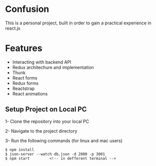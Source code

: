 # Confusion

This is a personal project, built in order to gain a practical experience in react.js


# Features

- Interacting with backend API
- Redux architechure and implementation
- Thunk
- React forms
- Redux forms
- Reactstrap
- React animations


## Setup Project on Local PC

1- Clone the repository into your local PC

2- Navigate to the project directory 
 
3- Run the following commands  (for linux and mac users)

    $ npm install
    $ json-server --watch db.json -d 2000 -p 3001
    $ npm start       	<!-- in defferent terminal -->
    

